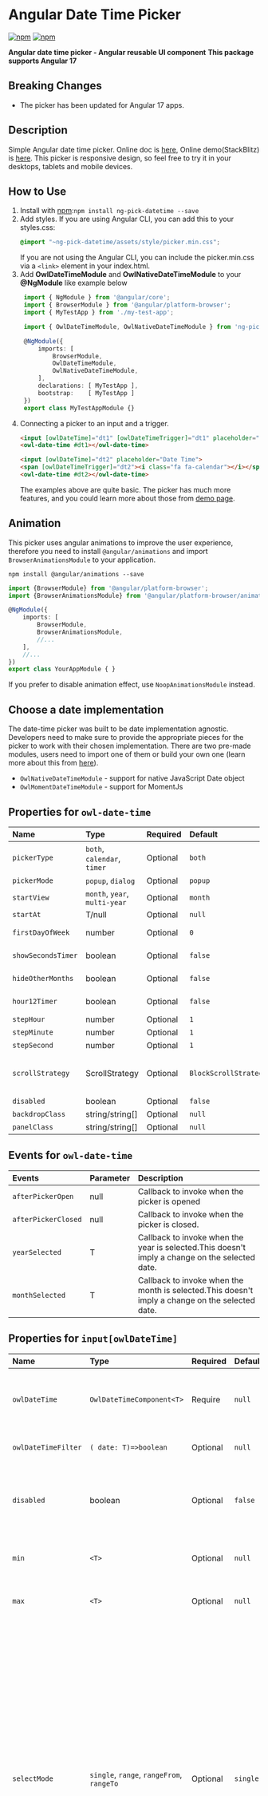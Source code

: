 Angular Date Time Picker
========================

[![npm](https://img.shields.io/npm/v/ng-pick-datetime.svg?maxAge=2592000?style=flat-square)](https://www.npmjs.com/package/ng-pick-datetime)
[![npm](https://img.shields.io/npm/dm/ng-pick-datetime.svg)](https://www.npmjs.com/package/ng-pick-datetime)

**Angular date time picker - Angular reusable UI component**
**This package supports Angular 17**


Breaking Changes
-------
 - The picker has been updated for Angular 17 apps.

Description
-------
Simple Angular date time picker. Online doc is [here](https://daniel-projects.firebaseapp.com/owlng/date-time-picker), Online demo(StackBlitz) is [here](https://stackblitz.com/github/DanielYKPan/owl-examples/tree/date-time-picker).
This picker is responsive design, so feel free to try it in your desktops, tablets and mobile devices. 

How to Use
-------

 1. Install with [npm](https://www.npmjs.com):`npm install ng-pick-datetime --save`
 2. Add styles.
    If you are using Angular CLI, you can add this to your styles.css: 
    ```css
    @import "~ng-pick-datetime/assets/style/picker.min.css";
    ``` 
    If you are not using the Angular CLI, you can include the picker.min.css via a ```<link>``` element in your index.html.
 3. Add __OwlDateTimeModule__ and __OwlNativeDateTimeModule__ to your __@NgModule__ like example below
    ```typescript
     import { NgModule } from '@angular/core';
     import { BrowserModule } from '@angular/platform-browser';
     import { MyTestApp } from './my-test-app';
    
     import { OwlDateTimeModule, OwlNativeDateTimeModule } from 'ng-pick-datetime';
    
     @NgModule({
         imports: [ 
             BrowserModule, 
             OwlDateTimeModule, 
             OwlNativeDateTimeModule,
         ],
         declarations: [ MyTestApp ],
         bootstrap:    [ MyTestApp ]
     })
     export class MyTestAppModule {}
    ```
 4. Connecting a picker to an input and a trigger.
    ```html
    <input [owlDateTime]="dt1" [owlDateTimeTrigger]="dt1" placeholder="Date Time">
    <owl-date-time #dt1></owl-date-time>
    ```
    ```html
    <input [owlDateTime]="dt2" placeholder="Date Time">
    <span [owlDateTimeTrigger]="dt2"><i class="fa fa-calendar"></i></span>
    <owl-date-time #dt2></owl-date-time>
    ```
    The examples above are quite basic. The picker has much more features, 
    and you could learn more about those from [demo page](https://danielykpan.github.io/date-time-picker/).
    

Animation
-------
This picker uses angular animations to improve the user experience, 
therefore you need to install `@angular/animations` and import `BrowserAnimationsModule` to your application. 
```
npm install @angular/animations --save
```
```typescript
import {BrowserModule} from '@angular/platform-browser';
import {BrowserAnimationsModule} from '@angular/platform-browser/animations';

@NgModule({
    imports: [
        BrowserModule,
        BrowserAnimationsModule,
        //...
    ],
    //...
})
export class YourAppModule { }
```
If you prefer to disable animation effect, use `NoopAnimationsModule` instead.

Choose a date implementation
-------
The date-time picker was built to be date implementation agnostic. 
Developers need to make sure to provide the appropriate pieces for the picker to work with their chosen implementation.
There are two pre-made modules, users need to import one of them or build your own one (learn more about this from [here](https://danielykpan.github.io/date-time-picker/#locale-formats)).

- `OwlNativeDateTimeModule` - support for native JavaScript Date object
- `OwlMomentDateTimeModule` - support for MomentJs

Properties for `owl-date-time`
-------
|Name|Type|Required|Default|Description|
|:--- |:--- |:--- |:--- |:--- |
|`pickerType`|`both`, `calendar`, `timer`|Optional|`both`| Set the type of the dateTime picker. `both`: show both calendar and timer, `calendar`: only show calendar, `timer`: only show timer. |
|`pickerMode`|`popup`, `dialog`|Optional|`popup`| The style the picker would open as. |
|`startView`|`month`, `year`, `multi-year`|Optional|`month`| The view that the calendar should start in. |
|`startAt`| T/null |Optional|`null`| The moment to open the picker to initially. |
|`firstDayOfWeek`|number|Optional|`0`| Set the first day of week. Valid value is from 0 to 6. 0: Sunday ~ 6: Saturday|
|`showSecondsTimer`|boolean|Optional|`false`| When specify it to true, it would show a timer to configure the second's value |
|`hideOtherMonths`|boolean|Optional|`false`| Whether to hide dates in other months at the start or end of the current month |
|`hour12Timer`|boolean|Optional|`false`| When specify it to true, the timer would be in hour12 format mode|
|`stepHour`|number|Optional|`1`| Hours to change per step.|
|`stepMinute`|number|Optional|`1`| Minutes to change per step.|
|`stepSecond`|number|Optional|`1`| Seconds to change per step.|
|`scrollStrategy`|ScrollStrategy|Optional|`BlockScrollStrategy`| Define the scroll strategy when the picker is open. Learn more this from https://material.angular.io/cdk/overlay/overview#scroll-strategies.|
|`disabled`|boolean|Optional|`false`|When specify to true, it would disable the picker.|
|`backdropClass`|string/string[]|Optional|`null`|Custom class for the picker backdrop.|
|`panelClass`|string/string[]|Optional|`null`|Custom class for the picker overlay panel.|

Events for `owl-date-time`
-------
|Events|Parameter|Description|
|:--- |:--- |:--- |
|`afterPickerOpen`|null|Callback to invoke when the picker is opened|
|`afterPickerClosed`|null|Callback to invoke when the picker is closed.|
|`yearSelected`|T|Callback to invoke when the year is selected.This doesn't imply a change on the selected date.|
|`monthSelected`|T|Callback to invoke when the month is selected.This doesn't imply a change on the selected date.|

Properties for `input[owlDateTime]`
-------
|Name|Type|Required|Default|Description|
|:--- |:--- |:--- |:--- |:--- |
|`owlDateTime`|`OwlDateTimeComponent<T>`|Require|`null`| The date time picker that this input is associated with.|
|`owlDateTimeFilter`|`( date: T)=>boolean `|Optional|`null`|A function to filter date time.|
|`disabled`|boolean|Optional|`false`|When specify to true, it would disable the picker's input.|
|`min`|`<T>`|Optional|`null`| The minimum valid date time.|
|`max`|`<T>`|Optional|`null`| The maximum valid date time.|
|`selectMode`|`single`, `range`, `rangeFrom`, `rangeTo`|Optional|`single`| Specify the picker's select mode. `single`: a single value allowed, `range`: allow users to select a range of date-time, `rangeFrom`: the input would only show the 'from' value and the picker could only selects 'from' value, `rangeTo`: the input would only show the 'to' value and the picker could only selects 'to' value.|
|`rangeSeparator`|string|Optional|`~`| The character to separate the 'from' and 'to' in input value in range selectMode.|

Events for `input[owlDateTime]`
-------
|Events|Parameter|Description|
|:--- |:--- |:--- |
|`dateTimeChange`|source: OwlDateTimeInput, value: input value, input: the input element|Callback to invoke when `change` event is fired on this `<input [owlDateTime]>`|
|`dateTimeInput`|source: OwlDateTimeInput, value: input value, input: the input element|Callback to invoke when an `input` event is fired on this `<input [owlDateTime]>`.|

Properties for `[owlDateTimeTrigger]`
-------
|Name|Type|Required|Default|Description|
|:--- |:--- |:--- |:--- |:--- |
|`owlDateTimeTrigger`|`OwlDateTimeComponent<T>`|Require|`null`| The date time picker that this trigger is associated with.|
|`disabled`|boolean|Optional|`false`|When specify to true, it would disable the trigger.|


Properties for `[owlDateTimeTrigger]`
-------
|Name|Type|Required|Default|Description|
|:--- |:--- |:--- |:--- |:--- |
|`owlDateTimeTrigger`|`OwlDateTimeComponent<T>`|Require|`null`| The date time picker that this trigger is associated with.|
|`disabled`|boolean|Optional|`false`|When specify to true, it would disable the trigger.|


Properties for `owl-date-time-inline`
-------
|Name|Type|Required|Default|Description|
|:--- |:--- |:--- |:--- |:--- |
|`pickerType`|`both`, `calendar`, `timer`|Optional|`both`| Set the type of the dateTime picker. `both`: show both calendar and timer, `calendar`: only show calendar, `timer`: only show timer. |
|`startView`|`month`, `year`, `multi-year`|Optional|`month`| The view that the calendar should start in. |
|`startAt`| T/null |Optional|`null`| The moment to open the picker to initially. |
|`firstDayOfWeek`|number|Optional|`0`| Set the first day of week. Valid value is from 0 to 6. 0: Sunday ~ 6: Saturday|
|`showSecondsTimer`|boolean|Optional|`false`| When specify it to true, it would show a timer to configure the second's value |
|`hideOtherMonths`|boolean|Optional|`false`| Whether to hide dates in other months at the start or end of the current month |
|`hour12Timer`|boolean|Optional|`false`| When specify it to true, the timer would be in hour12 format mode|
|`stepHour`|number|Optional|`1`| Hours to change per step.|
|`stepMinute`|number|Optional|`1`| Minutes to change per step.|
|`stepSecond`|number|Optional|`1`| Seconds to change per step.|
|`disabled`|boolean|Optional|`false`|When specify to true, it would disable the picker.|
|`owlDateTimeFilter`|`( date: T)=>boolean `|Optional|`null`|A function to filter date time.|
|`min`|`<T>`|Optional|`null`| The minimum valid date time.|
|`max`|`<T>`|Optional|`null`| The maximum valid date time.|
|`selectMode`|`single`, `range`, `rangeFrom`, `rangeTo`|Optional|`single`| Specify the picker's select mode. `single`: a single value allowed, `range`: allow users to select a range of date-time, `rangeFrom`: the input would only show the 'from' value and the picker could only selects 'from' value, `rangeTo`: the input would only show the 'to' value and the picker could only selects 'to' value.|

Localization and DateTime Format
-------
Localization for different languages and formats is defined by `OWL_DATE_TIME_LOCALE` and `OWL_DATE_TIME_FORMATS`. You could learn more about this from [here](https://danielykpan.github.io/date-time-picker#locale-formats).


Dependencies
-------
none

Demo
-------
- Online doc is [here](https://daniel-projects.firebaseapp.com/owlng/date-time-picker)
- Online demo(StackBlitz) is [here](https://stackblitz.com/github/DanielYKPan/owl-examples/tree/date-time-picker)
